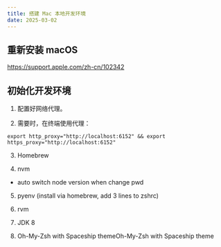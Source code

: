 ```yaml
---
title: 搭建 Mac 本地开发环境
date: 2025-03-02
---
```


## 重新安装 macOS

https://support.apple.com/zh-cn/102342

## 初始化开发环境

1. 配置好网络代理。

2. 需要时，在终端使用代理：
  ```
  export http_proxy="http://localhost:6152" && export https_proxy="http://localhost:6152"
  ```

3. Homebrew

4. nvm
  - auto switch node version when change pwd

5. pyenv  (install via homebrew, add 3 lines to zshrc)

6. rvm

7. JDK 8

8. Oh-My-Zsh with Spaceship themeOh-My-Zsh with Spaceship theme

